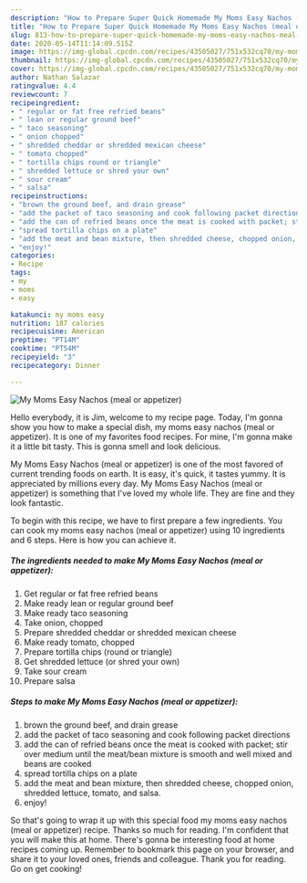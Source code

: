 ```yaml
---
description: "How to Prepare Super Quick Homemade My Moms Easy Nachos (meal or appetizer)"
title: "How to Prepare Super Quick Homemade My Moms Easy Nachos (meal or appetizer)"
slug: 813-how-to-prepare-super-quick-homemade-my-moms-easy-nachos-meal-or-appetizer
date: 2020-05-14T11:14:09.515Z
image: https://img-global.cpcdn.com/recipes/43505027/751x532cq70/my-moms-easy-nachos-meal-or-appetizer-recipe-main-photo.jpg
thumbnail: https://img-global.cpcdn.com/recipes/43505027/751x532cq70/my-moms-easy-nachos-meal-or-appetizer-recipe-main-photo.jpg
cover: https://img-global.cpcdn.com/recipes/43505027/751x532cq70/my-moms-easy-nachos-meal-or-appetizer-recipe-main-photo.jpg
author: Nathan Salazar
ratingvalue: 4.4
reviewcount: 7
recipeingredient:
- " regular or fat free refried beans"
- " lean or regular ground beef"
- " taco seasoning"
- " onion chopped"
- " shredded cheddar or shredded mexican cheese"
- " tomato chopped"
- " tortilla chips round or triangle"
- " shredded lettuce or shred your own"
- " sour cream"
- " salsa"
recipeinstructions:
- "brown the ground beef, and drain grease"
- "add the packet of taco seasoning and cook following packet directions"
- "add the can of refried beans once the meat is cooked with packet; stir over medium until the meat/bean mixture is smooth and well mixed and beans are cooked"
- "spread tortilla chips on a plate"
- "add the meat and bean mixture, then shredded cheese, chopped onion, shredded lettuce, tomato, and salsa."
- "enjoy!"
categories:
- Recipe
tags:
- my
- moms
- easy

katakunci: my moms easy 
nutrition: 187 calories
recipecuisine: American
preptime: "PT14M"
cooktime: "PT54M"
recipeyield: "3"
recipecategory: Dinner

---
```



![My Moms Easy Nachos (meal or appetizer)](https://img-global.cpcdn.com/recipes/43505027/751x532cq70/my-moms-easy-nachos-meal-or-appetizer-recipe-main-photo.jpg)

Hello everybody, it is Jim, welcome to my recipe page. Today, I'm gonna show you how to make a special dish, my moms easy nachos (meal or appetizer). It is one of my favorites food recipes. For mine, I'm gonna make it a little bit tasty. This is gonna smell and look delicious.



My Moms Easy Nachos (meal or appetizer) is one of the most favored of current trending foods on earth. It is easy, it's quick, it tastes yummy. It is appreciated by millions every day. My Moms Easy Nachos (meal or appetizer) is something that I've loved my whole life. They are fine and they look fantastic.


To begin with this recipe, we have to first prepare a few ingredients. You can cook my moms easy nachos (meal or appetizer) using 10 ingredients and 6 steps. Here is how you can achieve it.

<!--inarticleads1-->

##### The ingredients needed to make My Moms Easy Nachos (meal or appetizer):

1. Get  regular or fat free refried beans
1. Make ready  lean or regular ground beef
1. Make ready  taco seasoning
1. Take  onion, chopped
1. Prepare  shredded cheddar or shredded mexican cheese
1. Make ready  tomato, chopped
1. Prepare  tortilla chips (round or triangle)
1. Get  shredded lettuce (or shred your own)
1. Take  sour cream
1. Prepare  salsa




<!--inarticleads2-->

##### Steps to make My Moms Easy Nachos (meal or appetizer):

1. brown the ground beef, and drain grease
1. add the packet of taco seasoning and cook following packet directions
1. add the can of refried beans once the meat is cooked with packet; stir over medium until the meat/bean mixture is smooth and well mixed and beans are cooked
1. spread tortilla chips on a plate
1. add the meat and bean mixture, then shredded cheese, chopped onion, shredded lettuce, tomato, and salsa.
1. enjoy!




So that's going to wrap it up with this special food my moms easy nachos (meal or appetizer) recipe. Thanks so much for reading. I'm confident that you will make this at home. There's gonna be interesting food at home recipes coming up. Remember to bookmark this page on your browser, and share it to your loved ones, friends and colleague. Thank you for reading. Go on get cooking!
